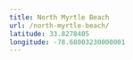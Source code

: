 ```yaml
---
title: North Myrtle Beach
url: /north-myrtle-beach/
latitude: 33.8278405
longitude: -78.68003230000001
---
```

